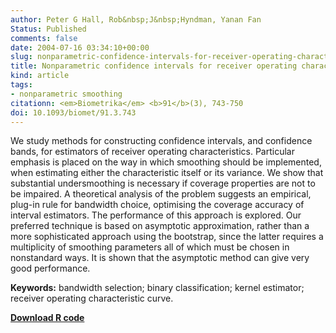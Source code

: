 ```yaml
---
author: Peter G Hall, Rob&nbsp;J&nbsp;Hyndman, Yanan Fan
Status: Published
comments: false
date: 2004-07-16 03:34:10+00:00
slug: nonparametric-confidence-intervals-for-receiver-operating-characteristic-curves
title: Nonparametric confidence intervals for receiver operating characteristic curves
kind: article
tags:
- nonparametric smoothing
citationn: <em>Biometrika</em> <b>91</b>(3), 743-750
doi: 10.1093/biomet/91.3.743
---
```




We study methods for constructing confidence intervals, and confidence bands, for estimators of receiver operating characteristics. Particular emphasis is placed on the way in which smoothing should be implemented, when estimating either the characteristic itself or its variance. We show that substantial undersmoothing is necessary if coverage properties are not to be impaired. A theoretical analysis of the problem suggests an empirical, plug-in rule for bandwidth choice, optimising the coverage accuracy of interval estimators. The performance of this approach is explored. Our preferred technique is based on asymptotic approximation, rather than a more sophisticated approach using the bootstrap, since the latter requires a multiplicity of smoothing parameters all of which must be chosen in nonstandard ways. It is shown that the asymptotic method can give very good performance.

**Keywords:** bandwidth selection; binary classification; kernel estimator; receiver operating characteristic curve.

[**Download R code**](http://robjhyndman.com/Rfiles/ROC.R)

